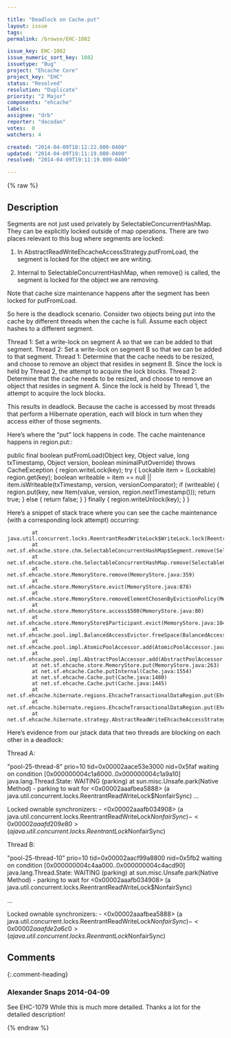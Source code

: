 ```yaml
---

title: "Deadlock on Cache.put"
layout: issue
tags: 
permalink: /browse/EHC-1082

issue_key: EHC-1082
issue_numeric_sort_key: 1082
issuetype: "Bug"
project: "Ehcache Core"
project_key: "EHC"
status: "Resolved"
resolution: "Duplicate"
priority: "2 Major"
components: "ehcache"
labels: 
assignee: "drb"
reporter: "docodan"
votes:  0
watchers: 4

created: "2014-04-09T18:12:22.000-0400"
updated: "2014-04-09T19:11:19.000-0400"
resolved: "2014-04-09T19:11:19.000-0400"

---
```




{% raw %}



## Description

<div markdown="1" class="description">

Segments are not just used privately by SelectableConcurrentHashMap. They can be explicitly locked  outside of map operations. There are two places relevant to this bug where segments are locked:

1) In AbstractReadWriteEhcacheAccessStrategy.putFromLoad, the segment is locked for the object we are writing.

2) Internal to SelectableConcurrentHashMap, when remove() is called, the segment is locked for the object we are removing.

Note that cache size maintenance happens after the segment has been locked for putFromLoad.

So here is the deadlock scenario. Consider two objects being put into the cache by different threads when the cache is full. Assume each object hashes to a different segment.

Thread 1: Set a write-lock on segment A so that we can be added to that segment.
Thread 2: Set a write-lock on segment B so that we can be added to that segment.
Thread 1: Determine that the cache needs to be resized, and choose to remove an object that resides in segment B. Since the lock is held by Thread 2, the attempt to acquire the lock blocks.
Thread 2: Determine that the cache needs to be resized, and choose to remove an object that resides in segment A. Since the lock is held by Thread 1, the attempt to acquire the lock blocks.

This results in deadlock. Because the cache is accessed by most threads that perform a Hibernate operation, each will block in turn when they access either of those segments.

Here’s where the “put” lock happens in code. The cache maintenance happens in region.put::

   public final boolean putFromLoad(Object key, Object value, long txTimestamp, Object version, boolean minimalPutOverride)
           throws CacheException {
       region.writeLock(key);
       try {
           Lockable item = (Lockable) region.get(key);
           boolean writeable = item == null || item.isWriteable(txTimestamp, version, versionComparator);
           if (writeable) {
               region.put(key, new Item(value, version, region.nextTimestamp()));
               return true;
           } else {
               return false;
           }
       } finally {
           region.writeUnlock(key);
       }
   }

Here’s a snippet of stack trace where you can see the cache maintenance (with a corresponding lock attempt) occurring:

            at java.util.concurrent.locks.ReentrantReadWriteLock$WriteLock.lock(ReentrantReadWriteLock.java:807)
            at net.sf.ehcache.store.chm.SelectableConcurrentHashMap$Segment.remove(SelectableConcurrentHashMap.java:563)
            at net.sf.ehcache.store.chm.SelectableConcurrentHashMap.remove(SelectableConcurrentHashMap.java:393)
            at net.sf.ehcache.store.MemoryStore.remove(MemoryStore.java:359)
            at net.sf.ehcache.store.MemoryStore.evict(MemoryStore.java:878)
            at net.sf.ehcache.store.MemoryStore.removeElementChosenByEvictionPolicy(MemoryStore.java:608)
            at net.sf.ehcache.store.MemoryStore.access$500(MemoryStore.java:80)
            at net.sf.ehcache.store.MemoryStore$Participant.evict(MemoryStore.java:1049)
            at net.sf.ehcache.pool.impl.BalancedAccessEvictor.freeSpace(BalancedAccessEvictor.java:93)
            at net.sf.ehcache.pool.impl.AtomicPoolAccessor.add(AtomicPoolAccessor.java:71)
            at net.sf.ehcache.pool.impl.AbstractPoolAccessor.add(AbstractPoolAccessor.java:67)
            at net.sf.ehcache.store.MemoryStore.put(MemoryStore.java:263)
            at net.sf.ehcache.Cache.putInternal(Cache.java:1554)
            at net.sf.ehcache.Cache.put(Cache.java:1480)
            at net.sf.ehcache.Cache.put(Cache.java:1445)
            at net.sf.ehcache.hibernate.regions.EhcacheTransactionalDataRegion.put(EhcacheTransactionalDataRegion.java:141)
            at net.sf.ehcache.hibernate.regions.EhcacheTransactionalDataRegion.put(EhcacheTransactionalDataRegion.java:126)
            at net.sf.ehcache.hibernate.strategy.AbstractReadWriteEhcacheAccessStrategy.putFromLoad(AbstractReadWriteEhcacheAccessStrategy.java:93)

Here’s evidence from our jstack data that two threads are blocking on each other in a deadlock:

Thread A:

"pool-25-thread-8" prio=10 tid=0x00002aace53e3000 nid=0x5faf waiting on condition [0x000000004c1a6000..0x000000004c1a9a10]
  java.lang.Thread.State: WAITING (parking)
            at sun.misc.Unsafe.park(Native Method)
            - parking to wait for  <0x00002aaafbea5888> (a java.util.concurrent.locks.ReentrantReadWriteLock$NonfairSync)
…

  Locked ownable synchronizers:
            - <0x00002aaafb034908> (a java.util.concurrent.locks.ReentrantReadWriteLock$NonfairSync)
            - <0x00002aaafd209e80> (a java.util.concurrent.locks.ReentrantLock$NonfairSync)

Thread B:

"pool-25-thread-10" prio=10 tid=0x00002aacf99a8800 nid=0x5fb2 waiting on condition [0x000000004c4aa000..0x000000004c4acd90]
  java.lang.Thread.State: WAITING (parking)
            at sun.misc.Unsafe.park(Native Method)
            - parking to wait for  <0x00002aaafb034908> (a java.util.concurrent.locks.ReentrantReadWriteLock$NonfairSync)

…

  Locked ownable synchronizers:
            - <0x00002aaafbea5888> (a java.util.concurrent.locks.ReentrantReadWriteLock$NonfairSync)
            - <0x00002aaafde2a6c0> (a java.util.concurrent.locks.ReentrantLock$NonfairSync)


</div>

## Comments


{:.comment-heading}
### **Alexander Snaps** <span class="date">2014-04-09</span>

<div markdown="1" class="comment">

See EHC-1079
While this is much more detailed. Thanks a lot for the detailed description!

</div>



{% endraw %}
